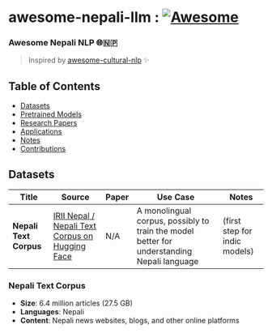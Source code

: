 # awesome-nepali-llm : [![Awesome](https://awesome.re/badge-flat.svg)](https://awesome.re)

### Awesome Nepali NLP 🌐🇳🇵

> Inspired by [awesome-cultural-nlp](https://github.com/simran-khanuja/awesome-cultural-nlp) ✨

## Table of Contents
- [Datasets](#datasets)
- [Pretrained Models](#pretrained-models)
- [Research Papers](#research-papers)
- [Applications](#applications)
- [Notes](#applications)
- [Contributions](#contributions)

## Datasets

| Title | Source | Paper | Use Case | Notes |
|-------|--------|-------|------|----------|
| **Nepali Text Corpus** | [IRII Nepal / Nepali Text Corpus on Hugging Face]([https://huggingface.co/datasets/IRII/IRII-Nepali-Text-Corpus](https://huggingface.co/datasets/IRIISNEPAL/Nepali-Text-Corpus)) | N/A | A monolingual corpus, possibly to train the model better for understanding Nepali language| (first step for indic models)

### Nepali Text Corpus
- **Size**: 6.4 million articles (27.5 GB)
- **Languages**: Nepali
- **Content**:  Nepali news websites, blogs, and other online platforms
